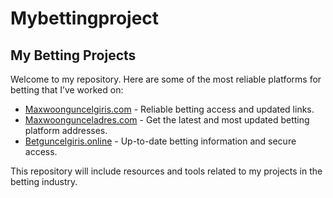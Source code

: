 # Mybettingproject
## My Betting Projects

Welcome to my repository. Here are some of the most reliable platforms for betting that I’ve worked on:

- [Maxwoonguncelgiris.com](https://maxwoonguncelgiris.com/) - Reliable betting access and updated links.
- [Maxwoongunceladres.com](https://maxwoongunceladres.com/) - Get the latest and most updated betting platform addresses.
- [Betguncelgiris.online](https://betguncelgiris.online/) - Up-to-date betting information and secure access.

This repository will include resources and tools related to my projects in the betting industry.
